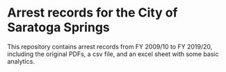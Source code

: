 # Arrest records for the City of Saratoga Springs
This repository contains arrest records from FY 2009/10 to FY 2019/20, including the original PDFs, a csv file, and an excel sheet with some basic analytics.

